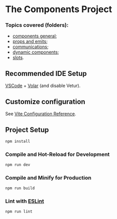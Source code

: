 # The Components Project

### Topics covered (folders):

- [components general](/vue-components/);
- [props and emits](/vue-component-props/);
- [communications](/vue-component-communication/);
- [dynamic components](/vue-component-dynamic/);
- [slots](/vue-component-advanced/).

## Recommended IDE Setup

[VSCode](https://code.visualstudio.com/) + [Volar](https://marketplace.visualstudio.com/items?itemName=Vue.volar) (and disable Vetur).

## Customize configuration

See [Vite Configuration Reference](https://vite.dev/config/).

## Project Setup

```sh
npm install
```

### Compile and Hot-Reload for Development

```sh
npm run dev
```

### Compile and Minify for Production

```sh
npm run build
```

### Lint with [ESLint](https://eslint.org/)

```sh
npm run lint
```
